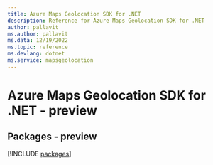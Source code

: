 ```yaml
---
title: Azure Maps Geolocation SDK for .NET
description: Reference for Azure Maps Geolocation SDK for .NET
author: pallavit
ms.author: pallavit
ms.data: 12/19/2022
ms.topic: reference
ms.devlang: dotnet
ms.service: mapsgeolocation
---
```

# Azure Maps Geolocation SDK for .NET - preview
## Packages - preview
[!INCLUDE [packages](maps-geolocation-index.md)]